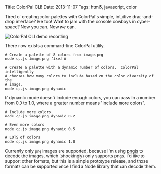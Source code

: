Title: ColorPal CLI!
Date: 2013-11-07
Tags: html5, javascript, color

Tired of creating color palettes with ColorPal's simple, intuitive
drag-and-drop interface?  Me too!  Want to jam with the console cowboys in
cyber-space?  Now you can.  Now *we* can.

![ColorPal CLI demo recording]({filename}/static/images/023/cp.node.gif "ColorPal CLI demo recording")

There now exists a command-line ColorPal utility.

    # Create a palette of 8 colors from image.png
    node cp.js image.png fixed 8

    # Create a palette with a dynamic number of colors.  ColorPal intelligently
    # chooses how many colors to include based on the color diversity of the
    # image.
    node cp.js image.png dynamic

If dynamic mode doesn't include enough colors, you can pass in a number from
0.0 to 1.0, where a greater number means "include more colors".

    # Include more colors
    node cp.js image.png dynamic 0.2

    # Even more colors
    node cp.js image.png dynamic 0.5

    # LOTS of colors
    node cp.js image.png dynamic 1.0

Currently only `png` images are supported, because I'm using
[pngjs](https://github.com/niegowski/node-pngjs/) to decode the images, which
(shockingly) only supports pngs.  I'd like to support other formats, but this
is a simple prototype release, and those formats can be supported once I find a
Node library that can decode them.
